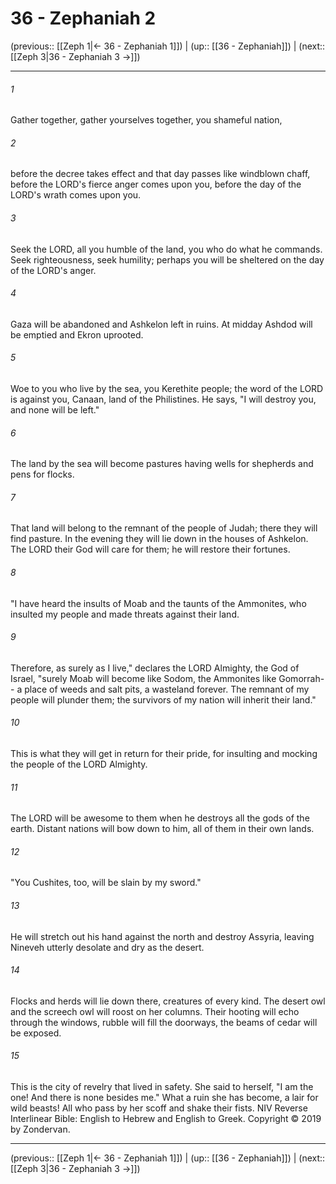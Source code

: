 # 36 - Zephaniah 2

(previous:: [[Zeph 1|← 36 - Zephaniah 1]]) | (up:: [[36 - Zephaniah]]) | (next:: [[Zeph 3|36 - Zephaniah 3 →]])

***


###### 1 
Gather together, gather yourselves together, you shameful nation, 

###### 2 
before the decree takes effect and that day passes like windblown chaff, before the LORD's fierce anger comes upon you, before the day of the LORD's wrath comes upon you. 

###### 3 
Seek the LORD, all you humble of the land, you who do what he commands. Seek righteousness, seek humility; perhaps you will be sheltered on the day of the LORD's anger. 

###### 4 
Gaza will be abandoned and Ashkelon left in ruins. At midday Ashdod will be emptied and Ekron uprooted. 

###### 5 
Woe to you who live by the sea, you Kerethite people; the word of the LORD is against you, Canaan, land of the Philistines. He says, "I will destroy you, and none will be left." 

###### 6 
The land by the sea will become pastures having wells for shepherds and pens for flocks. 

###### 7 
That land will belong to the remnant of the people of Judah; there they will find pasture. In the evening they will lie down in the houses of Ashkelon. The LORD their God will care for them; he will restore their fortunes. 

###### 8 
"I have heard the insults of Moab and the taunts of the Ammonites, who insulted my people and made threats against their land. 

###### 9 
Therefore, as surely as I live," declares the LORD Almighty, the God of Israel, "surely Moab will become like Sodom, the Ammonites like Gomorrah-- a place of weeds and salt pits, a wasteland forever. The remnant of my people will plunder them; the survivors of my nation will inherit their land." 

###### 10 
This is what they will get in return for their pride, for insulting and mocking the people of the LORD Almighty. 

###### 11 
The LORD will be awesome to them when he destroys all the gods of the earth. Distant nations will bow down to him, all of them in their own lands. 

###### 12 
"You Cushites, too, will be slain by my sword." 

###### 13 
He will stretch out his hand against the north and destroy Assyria, leaving Nineveh utterly desolate and dry as the desert. 

###### 14 
Flocks and herds will lie down there, creatures of every kind. The desert owl and the screech owl will roost on her columns. Their hooting will echo through the windows, rubble will fill the doorways, the beams of cedar will be exposed. 

###### 15 
This is the city of revelry that lived in safety. She said to herself, "I am the one! And there is none besides me." What a ruin she has become, a lair for wild beasts! All who pass by her scoff and shake their fists. NIV Reverse Interlinear Bible: English to Hebrew and English to Greek. Copyright © 2019 by Zondervan.

***

(previous:: [[Zeph 1|← 36 - Zephaniah 1]]) | (up:: [[36 - Zephaniah]]) | (next:: [[Zeph 3|36 - Zephaniah 3 →]])
